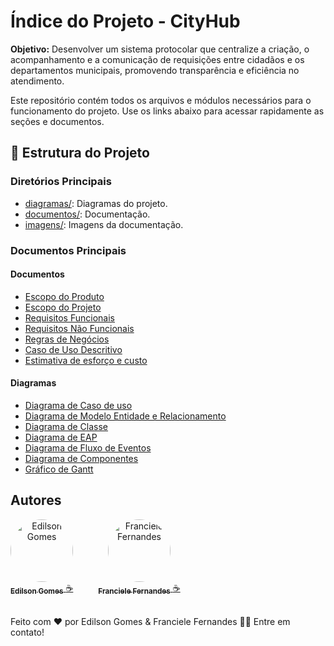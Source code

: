 
# Índice do Projeto - CityHub

**Objetivo:** 
Desenvolver um sistema protocolar que centralize a criação, o acompanhamento e a comunicação de requisições entre cidadãos e os departamentos municipais, promovendo transparência e eficiência no atendimento.


Este repositório contém todos os arquivos e módulos necessários para o funcionamento do projeto. Use os links abaixo para acessar rapidamente as seções e documentos.


## 📂 Estrutura do Projeto

### **Diretórios Principais**

- [diagramas/](./diagramas): Diagramas do projeto.
- [documentos/](./documentos): Documentação.
- [imagens/](./imagens): Imagens da documentação.


### **Documentos Principais**


#### Documentos

- [Escopo do Produto](./Escopo-Produto.md)
- [Escopo do Projeto](./Escopo-Projeto.md)
- [Requisitos Funcionais](./documentos/Requisitos-Funcionais-CityHub.md)
- [Requisitos Não Funcionais](./documentos/Requisitos-Funcionais-CityHub.md)
- [Regras de Negócios](./documentos/Regras-de-Negócios-CityHub.md)
- [Caso de Uso Descritivo](./documentos/Caso-de-Uso-CityHub.md)
- [Estimativa de esforço e custo](https://vscode.dev/github/Francielefernandes06/documentacao-projeto-coorporativo-2024.2/blob/27-planejamento-do-desenvolvimento-do-escopo-do-produto/documentos/Estimativa%20de%20esfor%C3%A7o%20e%20custo.md)

#### Diagramas

- [Diagrama de Caso de uso](./imagens/Diagrama-Caso-de-Uso.png)
- [Diagrama de Modelo Entidade e Relacionamento](./diagramas/Modelo-Entidade-Relacionamento.md)
- [Diagrama de Classe](./diagramas/Diagrama-Classes.md)
- [Diagrama de EAP](./diagramas/Diagrama-EAP.md)
- [Diagrama de Fluxo de Eventos](./diagramas/Diagrama-Fluxo-Eventos.md)
- [Diagrama de Componentes](./diagramas/Diagrama_Componentes.md)
- [Gráfico de Gantt](./imagens/Gráfico-Gantt.jpeg)



## **Autores**
<div style="display: flex; gap: 20px; align-items: center;">
  <div style="text-align: center;">
    <a href="https://github.com/Edilson-Gomes">
      <img style="border-radius: 50%;" src="https://avatars.githubusercontent.com/u/92894294?v=4" width="100px;" alt="Edilson Gomes" />
      <br />
      <sub><b>Edilson Gomes</b></sub>
    </a>
    <a href="https://github.com/Edilson-Gomes" title="GitHub">☕</a>
  </div>
<br />
  <div style="text-align: center;">
    <a href="https://github.com/Francielefernandes06">
      <img style="border-radius: 50%;" src="https://avatars.githubusercontent.com/u/76757362?s=400&u=684d36af428031c5325f144e85574faa68f9b60f&v=4" width="100px;" alt="Franciele Fernandes" />
      <br />
      <sub><b>Franciele Fernandes</b></sub>
    </a>
    <a href="https://github.com/Francielefernandes06" title="GitHub">☕</a>
  </div>
</div>
<br/>



Feito com ❤️ por Edilson Gomes & Franciele Fernandes 👋🏽 Entre em contato!
